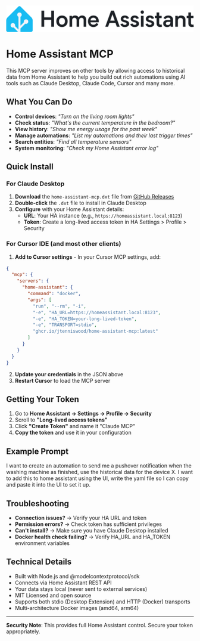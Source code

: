 <div align="center">
  <img src="docs/logo.png" alt="Home Assistant Logo" width="700">
</div>

# Home Assistant MCP

This MCP server improves on other tools by allowing access to historical data from Home Assistant to help you build out rich automations using AI tools such as Claude Desktop, Claude Code, Cursor and many more.

## What You Can Do

- **Control devices**: *"Turn on the living room lights"* 
- **Check status**: *"What's the current temperature in the bedroom?"*
- **View history**: *"Show me energy usage for the past week"*
- **Manage automations**: *"List my automations and their last trigger times"*
- **Search entities**: *"Find all temperature sensors"*
- **System monitoring**: *"Check my Home Assistant error log"*

## Quick Install

### For Claude Desktop

1. **Download** the `home-assistant-mcp.dxt` file from [GitHub Releases](https://github.com/jtenniswood/home-assistant-mcp/releases/latest)
2. **Double-click** the `.dxt` file to install in Claude Desktop  
3. **Configure** with your Home Assistant details:
   - **URL**: Your HA instance (e.g., `https://homeassistant.local:8123`)
   - **Token**: Create a long-lived access token in HA Settings > Profile > Security


### For Cursor IDE (and most other clients)

1. **Add to Cursor settings** - In your Cursor MCP settings, add:
```json
{
  "mcp": {
    "servers": {
      "home-assistant": {
        "command": "docker",
        "args": [
          "run", "--rm", "-i",
          "-e", "HA_URL=https://homeassistant.local:8123",
          "-e", "HA_TOKEN=your-long-lived-token",
          "-e", "TRANSPORT=stdio",
          "ghcr.io/jtenniswood/home-assistant-mcp:latest"
        ]
      }
    }
  }
}
```
2. **Update your credentials** in the JSON above
3. **Restart Cursor** to load the MCP server

## Getting Your Token

1. Go to **Home Assistant → Settings → Profile → Security**
2. Scroll to **"Long-lived access tokens"**
3. Click **"Create Token"** and name it "Claude MCP"
4. **Copy the token** and use it in your configuration

## Example Prompt

I want to create an automation to send me a pushover notification when the washing machine as finished, use the historical data for the device X. I want to add this to home assistant using the UI, write the yaml file so I can copy and paste it into the UI to set it up.

## Troubleshooting

- **Connection issues?** → Verify your HA URL and token
- **Permission errors?** → Check token has sufficient privileges
- **Can't install?** → Make sure you have Claude Desktop installed
- **Docker health check failing?** → Verify HA_URL and HA_TOKEN environment variables

## Technical Details

- Built with Node.js and @modelcontextprotocol/sdk
- Connects via Home Assistant REST API
- Your data stays local (never sent to external services)
- MIT Licensed and open source
- Supports both stdio (Desktop Extension) and HTTP (Docker) transports
- Multi-architecture Docker images (amd64, arm64)

---

**Security Note**: This provides full Home Assistant control. Secure your token appropriately.
